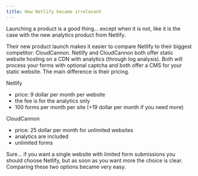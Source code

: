 ```yaml
---
title: How Netlify became irrelevant
---
```


Launching a product is a good thing... except when it is not, like it is the case with the new analytics product from Netlify. 

Their new product launch makes it easier to compare Netlify to their biggest competitor: CloudCannon. Netlify and CloudCannon both offer static website hosting on a CDN with analytics (through log analysis). Both will process your forms with optional captcha and both offer a CMS for your static website. The main difference is their pricing.

Netlify

- price: 9 dollar per month per website
- the fee is for the analytics only
- 100 forms per month per site (+19 dollar per month if you need more)

CloudCannon

- price: 25 dollar per month for unlimited websites
- analytics are included
- unlimited forms

Sure... if you want a single website with limited form submissions you should choose Netlify, but as soon as you want more the choice is clear. Comparing these two options became very easy.